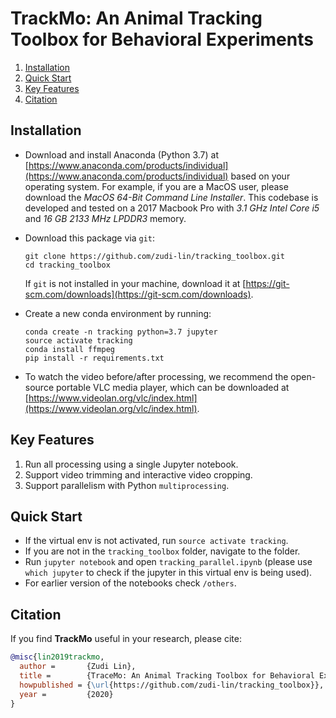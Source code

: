 # TrackMo: An Animal Tracking Toolbox for Behavioral Experiments

1. [Installation](#installation)
2. [Quick Start](#quick-start)
3. [Key Features](#features)
4. [Citation](#citation)

## Installation <a name="installation"></a>

* Download and install Anaconda (Python 3.7) at [https://www.anaconda.com/products/individual](https://www.anaconda.com/products/individual) based on your operating system. For example, if you are a MacOS user, please download the *MacOS 64-Bit Command Line Installer*. This codebase is developed and tested on
a 2017 Macbook Pro with *3.1 GHz Intel Core i5* and *16 GB 2133 MHz LPDDR3* memory.

* Download this package via `git`:
    ```
    git clone https://github.com/zudi-lin/tracking_toolbox.git
    cd tracking_toolbox
    ```
    If `git` is not installed in your machine, download it at [https://git-scm.com/downloads](https://git-scm.com/downloads).

* Create a new conda environment by running:
    ```
    conda create -n tracking python=3.7 jupyter 
    source activate tracking
    conda install ffmpeg
    pip install -r requirements.txt
    ```

* To watch the video before/after processing, we recommend the open-source portable VLC media player, which can be downloaded at [https://www.videolan.org/vlc/index.html](https://www.videolan.org/vlc/index.html).

## Key Features <a name="features"></a>

1. Run all processing using a single Jupyter notebook.
2. Support video trimming and interactive video cropping.
3. Support parallelism with Python `multiprocessing`.


## Quick Start <a name="quick-start"></a>

* If the virtual env is not activated, run `source activate tracking`.
* If you are not in the `tracking_toolbox` folder, navigate to the folder.
* Run `jupyter notebook` and open `tracking_parallel.ipynb` (please use `which jupyter` to check if the jupyter in this virtual env is being used).
* For earlier version of the notebooks check `/others`.

## Citation <a name="citation"></a>
If you find **TrackMo** useful in your research, please cite:

```bibtex
@misc{lin2019trackmo,
  author =       {Zudi Lin},
  title =        {TraceMo: An Animal Tracking Toolbox for Behavioral Experiments},
  howpublished = {\url{https://github.com/zudi-lin/tracking_toolbox}},
  year =         {2020}
}
```
